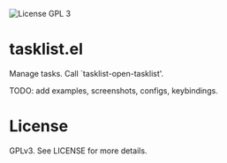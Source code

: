 ![License GPL 3](https://img.shields.io/badge/license-GPL%203-green.svg)

# tasklist.el

Manage tasks. Call `tasklist-open-tasklist'.

TODO: add examples, screenshots, configs, keybindings.

# License

GPLv3. See LICENSE for more details.
